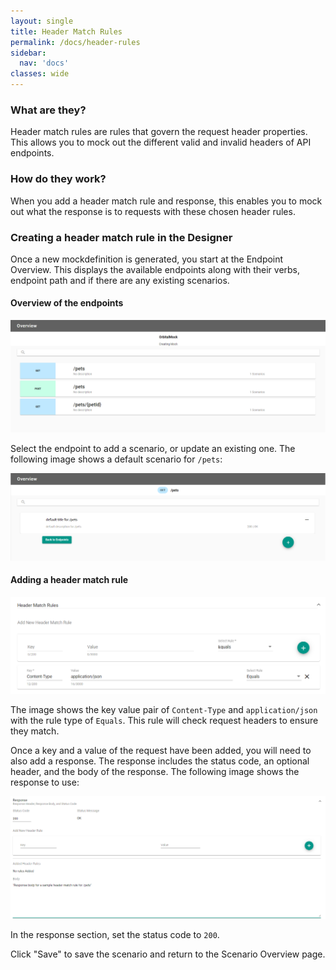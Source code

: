 ```yaml
---
layout: single
title: Header Match Rules
permalink: /docs/header-rules
sidebar:
  nav: 'docs'
classes: wide
---
```


### What are they?

Header match rules are rules that govern the request header properties. This allows you to mock out the different
valid and invalid headers of API endpoints.

### How do they work?

When you add a header match rule and response, this enables you to mock out what the response is to requests with
these chosen header rules.

### Creating a header match rule in the Designer

Once a new mockdefinition is generated, you start at the Endpoint Overview. This displays the available endpoints
along with their verbs, endpoint path and if there are any existing scenarios.

#### Overview of the endpoints

![Endpoint Overview](../../../assets/images/orbital-ui/endpoint-overview.png)

Select the endpoint to add a scenario, or update an existing one. The following image shows a default scenario for `/pets`:

![Scenario Overview](../../../assets/images/orbital-ui/scenario-overview.png)

#### Adding a header match rule

![Header Request Match - Request](../../../assets/images/request-match-rules/adding-header-match-rule.png)

The image shows the key value pair of `Content-Type` and `application/json` with the rule type of `Equals`. This
rule will check request headers to ensure they match.

Once a key and a value of the request have been added, you will need to also add a response. The response includes
the status code, an optional header, and the body of the response. The following image shows the response to use:

![Header Request Match - Response](../../../assets/images/request-match-rules/adding-header-match-rule-response.png)

In the response section, set the status code to `200`.

Click "Save" to save the scenario and return to the Scenario Overview page.
